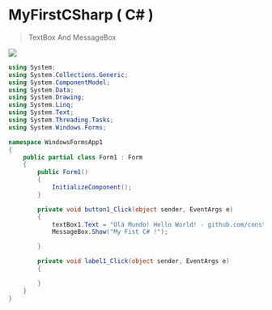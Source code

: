 # MyFirstCSharp ( C# )

> TextBox And MessageBox

<img src="https://media.discordapp.net/attachments/839163987484606495/840097164947750922/C.png">

```cs
using System;
using System.Collections.Generic;
using System.ComponentModel;
using System.Data;
using System.Drawing;
using System.Linq;
using System.Text;
using System.Threading.Tasks;
using System.Windows.Forms;

namespace WindowsFormsApp1
{
    public partial class Form1 : Form
    {
        public Form1()
        {
            InitializeComponent();
        }

        private void button1_Click(object sender, EventArgs e)
        {
            textBox1.Text = "Olá Mundo! Hello World! - github.com/constvk";
            MessageBox.Show("My Fist C# !");

        }

        private void label1_Click(object sender, EventArgs e)
        {

        }
    }
}
```
